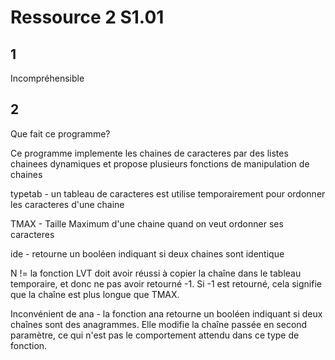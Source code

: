 # Ressource 2 S1.01

## 1

Incompréhensible

## 2

Que fait ce programme?

Ce programme implemente les chaines de caracteres par des listes chainees dynamiques et propose plusieurs fonctions de manipulation de chaines

typetab - un tableau de caracteres est utilise temporairement pour ordonner les caracteres d'une chaine

TMAX - Taille Maximum d'une chaine quand on veut ordonner ses caracteres

ide - retourne un booléen indiquant si deux chaines sont identique

N != la fonction LVT doit avoir réussi à copier la chaîne dans le tableau temporaire, et donc ne pas avoir retourné -1. Si -1 est retourné, cela signifie que la chaîne est plus longue que TMAX.

Inconvénient de ana - la fonction ana retourne un booléen indiquant si deux chaînes sont des anagrammes.
Elle modifie la chaîne passée en second paramètre, ce qui n'est pas le comportement attendu dans ce type de fonction.